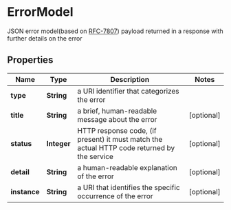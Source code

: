 

# ErrorModel

JSON error model(based on [RFC-7807](https://datatracker.ietf.org/doc/html/rfc7807)) payload returned in a response with further details on the error

## Properties

| Name | Type | Description | Notes |
|------------ | ------------- | ------------- | -------------|
|**type** | **String** | a URI identifier that categorizes the error |  |
|**title** | **String** | a brief, human-readable message about the error |  [optional] |
|**status** | **Integer** | HTTP response code, (if present) it must match the actual HTTP code returned by the service |  [optional] |
|**detail** | **String** | a human-readable explanation of the error |  [optional] |
|**instance** | **String** | a URI that identifies the specific occurrence of the error |  [optional] |



